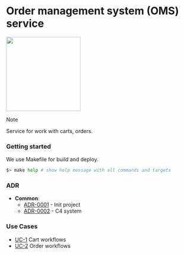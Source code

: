 # Order management system (OMS) service

<img width='200' height='200' src="./docs/public/logo.svg">

> [!NOTE]
> Service for work with carts, orders.

### Getting started

We use Makefile for build and deploy.

```bash
$> make help # show help message with all commands and targets
```

### ADR

- **Common**:
  - [ADR-0001](./docs/ADR/decisions/0001-init.md) - Init project
  - [ADR-0002](./docs/ADR/decisions/0002-c4-system.md) - C4 system

### Use Cases

- [UC-1](internal/usecases/cart/README.md) Cart workflows
- [UC-2](internal/usecases/order/README.md) Order workflows
